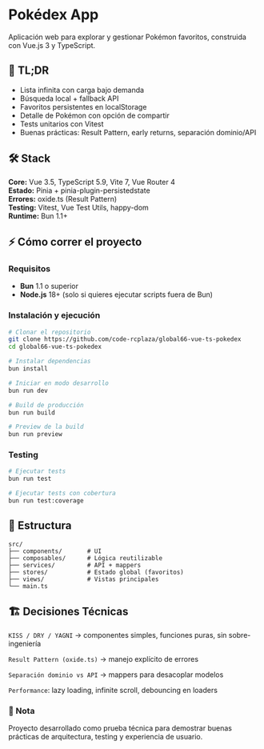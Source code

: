 # Pokédex App

Aplicación web para explorar y gestionar Pokémon favoritos, construida con Vue.js 3 y TypeScript.

## 🚀 TL;DR

- Lista infinita con carga bajo demanda
- Búsqueda local + fallback API
- Favoritos persistentes en localStorage
- Detalle de Pokémon con opción de compartir
- Tests unitarios con Vitest
- Buenas prácticas: Result Pattern, early returns, separación dominio/API

## 🛠️ Stack

**Core:** Vue 3.5, TypeScript 5.9, Vite 7, Vue Router 4  
**Estado:** Pinia + pinia-plugin-persistedstate  
**Errores:** oxide.ts (Result Pattern)  
**Testing:** Vitest, Vue Test Utils, happy-dom  
**Runtime:** Bun 1.1+

## ⚡ Cómo correr el proyecto

### Requisitos

- **Bun** 1.1 o superior
- **Node.js** 18+ (solo si quieres ejecutar scripts fuera de Bun)

### Instalación y ejecución

```bash
# Clonar el repositorio
git clone https://github.com/code-rcplaza/global66-vue-ts-pokedex
cd global66-vue-ts-pokedex

# Instalar dependencias
bun install

# Iniciar en modo desarrollo
bun run dev

# Build de producción
bun run build

# Preview de la build
bun run preview
```

### Testing

```bash
# Ejecutar tests
bun run test

# Ejecutar tests con cobertura
bun run test:coverage
```

## 📁 Estructura

```text
src/
├── components/       # UI
├── composables/      # Lógica reutilizable
├── services/         # API + mappers
├── stores/           # Estado global (favoritos)
├── views/            # Vistas principales
└── main.ts
```

## 🏗️ Decisiones Técnicas

`KISS / DRY / YAGNI` → componentes simples, funciones puras, sin sobre-ingeniería

`Result Pattern (oxide.ts)` → manejo explícito de errores

`Separación dominio vs API` → mappers para desacoplar modelos

`Performance`: lazy loading, infinite scroll, debouncing en loaders

### 📝 Nota

Proyecto desarrollado como prueba técnica para demostrar buenas prácticas de arquitectura, testing y experiencia de usuario.
